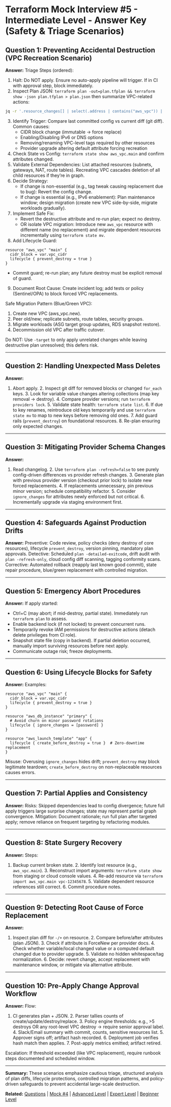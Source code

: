 # Terraform Mock Interview #5 - Intermediate Level - Answer Key (Safety & Triage Scenarios)

## Question 1: Preventing Accidental Destruction (VPC Recreation Scenario)
**Answer:**
Triage Steps (ordered):
1. Halt: Do NOT apply. Ensure no auto-apply pipeline will trigger. If in CI with approval step, block immediately.
2. Inspect Plan JSON: `terraform plan -out=plan.tfplan && terraform show -json plan.tfplan > plan.json` then summarize VPC-related actions:
```bash
jq -r '.resource_changes[] | select(.address | contains("aws_vpc")) | .change.actions' plan.json
```
3. Identify Trigger: Compare last committed config vs current diff (git diff). Common causes:
   - CIDR block change (immutable → force replace)
   - Enabling/Disabling IPv6 or DNS options
   - Removing/renaming VPC-level tags required by other resources
   - Provider upgrade altering default attribute forcing recreation
4. Check State vs Config: `terraform state show aws_vpc.main` and confirm attributes changed.
5. Validate External Dependencies: List attached resources (subnets, gateways, NAT, route tables). Recreating VPC cascades deletion of all child resources if they’re in graph.
6. Decide Strategy:
   - If change is non-essential (e.g., tag tweak causing replacement due to bug): Revert the config change.
   - If change is essential (e.g., IPv6 enablement): Plan maintenance window; design migration (create new VPC side-by-side, migrate workloads gradually).
7. Implement Safe Fix:
   - Revert the destructive attribute and re-run plan; expect no destroy.
   - OR isolate VPC migration: Introduce new `aws_vpc` resource with different name (no replacement) and migrate dependent resources incrementally using `terraform state mv`.
8. Add Lifecycle Guard:
```hcl
resource "aws_vpc" "main" {
  cidr_block = var.vpc_cidr
  lifecycle { prevent_destroy = true }
}
```
   - Commit guard; re-run plan; any future destroy must be explicit removal of guard.
9. Document Root Cause: Create incident log; add tests or policy (Sentinel/OPA) to block forced VPC replacements.

Safe Migration Pattern (Blue/Green VPC):
1. Create new VPC (aws_vpc.new).
2. Peer old/new; replicate subnets, route tables, security groups.
3. Migrate workloads (ASG target group updates, RDS snapshot restore).
4. Decommission old VPC after traffic cutover.

Do NOT: Use `-target` to only apply unrelated changes while leaving destructive plan unresolved; this defers risk.

---

## Question 2: Handling Unexpected Mass Deletes
**Answer:**
1. Abort apply. 2. Inspect git diff for removed blocks or changed `for_each` keys. 3. Look for variable value changes altering collections (map key removal → destroy). 4. Compare provider versions; run `terraform providers lock`. 5. Validate state health: `terraform state list`. 6. If due to key renames, reintroduce old keys temporarily and use `terraform state mv` to map to new keys before removing old ones. 7. Add guard rails (`prevent_destroy`) on foundational resources. 8. Re-plan ensuring only expected changes.

---

## Question 3: Mitigating Provider Schema Changes
**Answer:**
1. Read changelog. 2. Use `terraform plan -refresh=false` to see purely config-driven differences vs provider refresh changes. 3. Generate plan with previous provider version (checkout prior lock) to isolate new forced replacements. 4. If replacements unnecessary, pin previous minor version; schedule compatibility refactor. 5. Consider `ignore_changes` for attributes newly enforced but not critical. 6. Incrementally upgrade via staging environment first.

---

## Question 4: Safeguards Against Production Drifts
**Answer:**
Preventive: Code review, policy checks (deny destroy of core resources), lifecycle `prevent_destroy`, version pinning, mandatory plan approvals.
Detective: Scheduled `plan -detailed-exitcode`, drift audit with `plan -refresh-only`, cloud config diff scanning, tagging conformity scans.
Corrective: Automated rollback (reapply last known good commit), state repair procedure, blue/green replacement with controlled migration.

---

## Question 5: Emergency Abort Procedures
**Answer:**
If apply started:
- Ctrl+C (may abort; if mid-destroy, partial state). Immediately run `terraform plan` to assess.
- Enable backend lock (if not locked) to prevent concurrent runs.
- Temporarily revoke IAM permissions for destructive actions (detach delete privileges from CI role).
- Snapshot state file (copy in backend). If partial deletion occurred, manually import surviving resources before next apply.
- Communicate outage risk; freeze deployments.

---

## Question 6: Using Lifecycle Blocks for Safety
**Answer:**
Examples:
```hcl
resource "aws_vpc" "main" {
  cidr_block = var.vpc_cidr
  lifecycle { prevent_destroy = true }
}

resource "aws_db_instance" "primary" {
  # Avoid churn on minor password rotations
  lifecycle { ignore_changes = [password] }
}

resource "aws_launch_template" "app" {
  lifecycle { create_before_destroy = true }  # Zero-downtime replacement
}
```
Misuse: Overusing `ignore_changes` hides drift; `prevent_destroy` may block legitimate teardown; `create_before_destroy` on non-replaceable resources causes errors.

---

## Question 7: Partial Applies and Consistency
**Answer:**
Risks: Skipped dependencies lead to config divergence; future full apply triggers large surprise changes; state may represent partial graph convergence. Mitigation: Document rationale; run full plan after targeted apply; remove reliance on frequent targeting by refactoring modules.

---

## Question 8: State Surgery Recovery
**Answer:**
Steps:
1. Backup current broken state. 2. Identify lost resource (e.g., `aws_vpc.main`). 3. Reconstruct import arguments: `terraform state show` from staging or cloud console values. 4. Re-add resource via `terraform import aws_vpc.main vpc-12345678`. 5. Validate dependent resource references still correct. 6. Commit procedure notes.

---

## Question 9: Detecting Root Cause of Force Replacement
**Answer:**
1. Inspect plan diff for `-/+` on resource. 2. Compare before/after attributes (plan JSON). 3. Check if attribute is ForceNew per provider docs. 4. Check whether variable/local changed value or a computed default changed due to provider upgrade. 5. Validate no hidden whitespace/tag normalization. 6. Decide: revert change, accept replacement with maintenance window, or mitigate via alternative attribute.

---

## Question 10: Pre-Apply Change Approval Workflow
**Answer:**
Flow:
1. CI generates plan + JSON. 2. Parser tallies counts of create/update/destroy/replace. 3. Policy engine thresholds: e.g., >5 destroys OR any root-level VPC destroy → require senior approval label. 4. Slack/Email summary with commit, counts, sensitive resources list. 5. Approver signs off; artifact hash recorded. 6. Deployment job verifies hash match then applies. 7. Post-apply metrics emitted; artifact retired.

Escalation: If threshold exceeded (like VPC replacement), require runbook steps documented and scheduled window.

---

**Summary:** These scenarios emphasize cautious triage, structured analysis of plan diffs, lifecycle protections, controlled migration patterns, and policy-driven safeguards to prevent accidental large-scale destruction.

**Related:** [Questions](mock_5_questions.md) | [Mock #4](mock_4_answers.md) | [Advanced Level](../advanced/) | [Expert Level](../expert/) | [Beginner Level](../beginner/)
